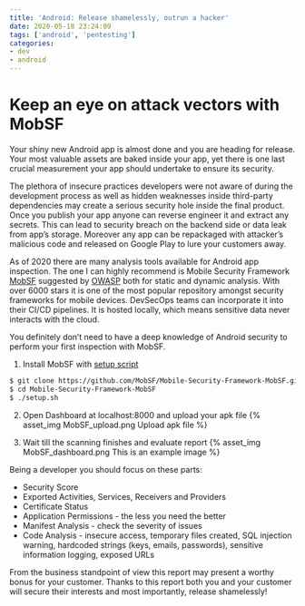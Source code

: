 ```yaml
---
title: 'Android: Release shamelessly, outrun a hacker'
date: 2020-05-18 23:24:09
tags: ['android', 'pentesting']
categories:
- dev
- android
---
```

# Keep an eye on attack vectors with MobSF
Your shiny new Android app is almost done and you are heading for release. Your most valuable assets are baked inside your app, yet there is one last crucial measurement your app should undertake to ensure its security.

The plethora of insecure practices developers were not aware of during the development process as well as hidden weaknesses inside third-party dependencies may create a serious security hole inside the final product. Once you publish your app anyone can reverse engineer it and extract any secrets. This can lead to security breach on the backend side or data leak from app’s storage. Moreover any app can be repackaged with attacker’s malicious code and released on Google Play to lure your customers away.

As of 2020 there are many analysis tools available for Android app inspection. The one I can highly recommend is Mobile Security Framework [MobSF](https://github.com/MobSF/Mobile-Security-Framework-MobSF) suggested by [OWASP](https://owasp.org/www-pdf-archive/OWASP-Tales-of-practical-penetration-testing.pdf) both for static and dynamic analysis. With over 6000 stars it is one of the most popular repository amongst security frameworks for mobile devices. DevSecOps teams can incorporate it into their CI/CD pipelines. It is hosted locally, which means sensitive data never interacts with the cloud.

You definitely don’t need to have a deep knowledge of Android security to perform your first inspection with MobSF.

1. Install MobSF with [setup script](https://mobsf.github.io/docs/#/installation)
``` bash
$ git clone https://github.com/MobSF/Mobile-Security-Framework-MobSF.git
$ cd Mobile-Security-Framework-MobSF
$ ./setup.sh
```
2. Open Dashboard at localhost:8000 and upload your apk file
{% asset_img MobSF_upload.png Upload apk file %}

3. Wait till the scanning finishes and evaluate report
{% asset_img MobSF_dashboard.png This is an example image %}

Being a developer you should focus on these parts:
- Security Score
- Exported Activities, Services, Receivers and Providers
- Certificate Status
- Application Permissions - the less you need the better
- Manifest Analysis - check the severity of issues
- Code Analysis - insecure access, temporary files created, SQL injection warning, hardcoded strings (keys, emails, passwords), sensitive information logging, exposed URLs

From the business standpoint of view this report may present a worthy bonus for your customer. Thanks to this report both you and your customer will secure their interests and most importantly, release shamelessly!
